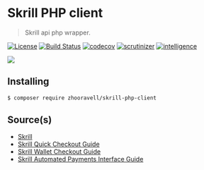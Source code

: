 Skrill PHP client
=================
> Skrill api php wrapper.

[![License][license-image]][license-link] [![Build Status][travis-image]][travis-link] [![codecov][codecov-image]][codecov-link] [![scrutinizer][scrutinizer-image]][scrutinizer-link] [![intelligence][intelligence-image]][intelligence-link] 

![](https://www.skrill.com/fileadmin/templates/images/skrill-logo-gradient.svg)

## Installing

``` sh
$ composer require zhooravell/skrill-php-client
```

## Source(s)

* [Skrill](https://www.skrill.com)
* [Skrill Quick Checkout Guide](https://www.skrill.com/fileadmin/content/pdf/Skrill_Quick_Checkout_Guide.pdf)
* [Skrill Wallet Checkout Guide](https://www.skrill.com/fileadmin/content/pdf/Skrill_Wallet_Checkout_Guide.pdf)
* [Skrill Automated Payments Interface Guide](https://www.skrill.com/fileadmin/content/pdf/Skrill_Automated_Payments_Interface_Guide.pdf)

[license-link]: https://github.com/zhooravell/skrill-php-client/blob/master/LICENSE
[license-image]: https://img.shields.io/dub/l/vibe-d.svg

[travis-link]: https://travis-ci.com/zhooravell/skrill-php-client
[travis-image]: https://travis-ci.com/zhooravell/skrill-php-client.svg?branch=master

[codecov-link]: https://codecov.io/gh/zhooravell/skrill-php-client
[codecov-image]: https://codecov.io/gh/zhooravell/skrill-php-client/branch/master/graph/badge.svg

[scrutinizer-link]: https://scrutinizer-ci.com/g/zhooravell/skrill-php-client/?branch=master
[scrutinizer-image]: https://scrutinizer-ci.com/g/zhooravell/skrill-php-client/badges/quality-score.png?b=master

[intelligence-link]: https://scrutinizer-ci.com/code-intelligence
[intelligence-image]: https://scrutinizer-ci.com/g/zhooravell/skrill-php-client/badges/code-intelligence.svg?b=master
